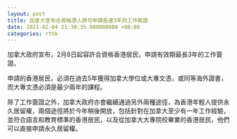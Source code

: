 ```yaml
---
layout: post
title: 加拿大宣布合資格港人將可申請長達3年的工作簽證
date: 2021-02-04 21:30:35.000000000 +08:00
categories: rthk
---
```


加拿大政府宣布，2月8日起容許合資格香港居民，申請有效期最長3年的工作簽證。

申請的香港居民，必須在過去5年獲得加拿大學位或大專文憑，或同等海外證書，而大專文憑必須是最少兩年的課程。

除了工作簽證之外，加拿大政府亦會繼續通過另外兩種途徑，為香港年輕人提供永久居留權，兩個途徑將於今年稍後開放，包括針對在加拿大至少有一年工作經驗，並符合語言和教育標準的香港居民，以及從加拿大大專院校畢業的香港居民，他們可以直接申請永久居留權。
